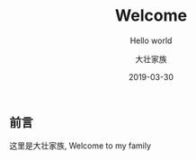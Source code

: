 ﻿---
layout:     post
title:      Welcome
subtitle:   Hello world
date:       2019-03-30
author:     大壮家族
header-img: img/post-bg-cook.jpg
catalog: true
tags:
    - Hello
---

## 前言

这里是大壮家族, Welcome to my family
 

